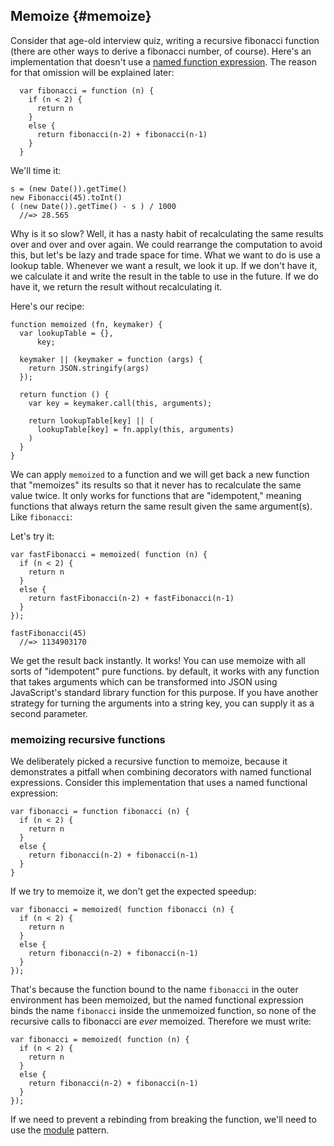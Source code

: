 ## Memoize {#memoize}

Consider that age-old interview quiz, writing a recursive fibonacci function (there are other ways to derive a fibonacci number, of course). Here's an implementation that doesn't use a [named function expression](#named-function-expressions). The reason for that omission will be explained later:

      var fibonacci = function (n) {
        if (n < 2) {
          return n
        }
        else {
          return fibonacci(n-2) + fibonacci(n-1)
        }
      }

We'll time it:

    s = (new Date()).getTime()
    new Fibonacci(45).toInt()
    ( (new Date()).getTime() - s ) / 1000
      //=> 28.565
      
Why is it so slow? Well, it has a nasty habit of recalculating the same results over and over and over again. We could rearrange the computation to avoid this, but let's be lazy and trade space for time. What we want to do is use a lookup table. Whenever we want a result, we look it up. If we don't have it, we calculate it and write the result in the table to use in the future. If we do have it, we return the result without recalculating it.

Here's our recipe:

    function memoized (fn, keymaker) {
      var lookupTable = {}, 
          key;
        
      keymaker || (keymaker = function (args) {
        return JSON.stringify(args) 
      });
        
      return function () {
        var key = keymaker.call(this, arguments);
      
        return lookupTable[key] || (
          lookupTable[key] = fn.apply(this, arguments)
        )
      }
    }

We can apply `memoized` to a function and we will get back a new function that "memoizes" its results so that it never has to recalculate the same value twice. It only works for functions that are "idempotent," meaning functions that always return the same result given the same argument(s). Like `fibonacci`:

Let's try it:

    var fastFibonacci = memoized( function (n) {
      if (n < 2) {
        return n
      }
      else {
        return fastFibonacci(n-2) + fastFibonacci(n-1)
      }
    });

    fastFibonacci(45)
      //=> 1134903170

We get the result back instantly. It works! You can use memoize with all sorts of "idempotent" pure functions. by default, it works with any function that takes arguments which can be transformed into JSON using JavaScript's standard library function for this purpose. If you have another strategy for turning the arguments into a string key, you can supply it as a second parameter.
      
### memoizing recursive functions

We deliberately picked a recursive function to memoize, because it demonstrates a pitfall when combining decorators with named functional expressions. Consider this implementation that uses a named functional expression:

    var fibonacci = function fibonacci (n) {
      if (n < 2) {
        return n
      }
      else {
        return fibonacci(n-2) + fibonacci(n-1)
      }
    }
    
If we try to memoize it, we don't get the expected speedup:

    var fibonacci = memoized( function fibonacci (n) {
      if (n < 2) {
        return n
      }
      else {
        return fibonacci(n-2) + fibonacci(n-1)
      }
    });

That's because the function bound to the name `fibonacci` in the outer environment has been memoized, but the named functional expression binds the name `fibonacci` inside the unmemoized function, so none of the recursive calls to fibonacci are *ever* memoized. Therefore we must write:

    var fibonacci = memoized( function (n) {
      if (n < 2) {
        return n
      }
      else {
        return fibonacci(n-2) + fibonacci(n-1)
      }
    });

If we need to prevent a rebinding from breaking the function, we'll need to use the [module](#modules) pattern.
